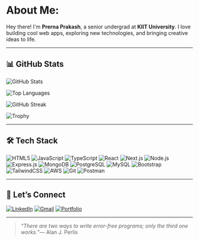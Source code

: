# About Me:

Hey there! I'm **Prerna Prakash**, a senior undergrad at **KIIT University**. I love building cool web apps, exploring new technologies, and bringing creative ideas to life.


---

## 📊 GitHub Stats

![GitHub Stats](https://github-readme-stats.vercel.app/api?username=prernaxa&show_icons=true&include_all_commits=true&count_private=true&theme=tokyonight)

![Top Languages](https://github-readme-stats.vercel.app/api/top-langs/?username=prernaxa&layout=compact&theme=tokyonight)

![GitHub Streak](https://streak-stats.demolab.com/?user=prernaxa&theme=tokyonight)

![Trophy](https://github-profile-trophy.vercel.app/?username=prernaxa&theme=radical&no-frame=false&no-bg=true&margin-w=4)


---

## 🛠️ Tech Stack

![HTML5](https://img.shields.io/badge/-HTML5-E34F26?style=flat&logo=html5&logoColor=white)
![JavaScript](https://img.shields.io/badge/-JavaScript-F7DF1E?style=flat&logo=javascript&logoColor=black)
![TypeScript](https://img.shields.io/badge/-TypeScript-3178C6?style=flat&logo=typescript&logoColor=white)
![React](https://img.shields.io/badge/-React-61DAFB?style=flat&logo=react&logoColor=black)
![Next.js](https://img.shields.io/badge/-Next.js-000000?style=flat&logo=next.js)
![Node.js](https://img.shields.io/badge/-Node.js-339933?style=flat&logo=node.js&logoColor=white)
![Express.js](https://img.shields.io/badge/-Express.js-000000?style=flat&logo=express&logoColor=white)
![MongoDB](https://img.shields.io/badge/-MongoDB-47A248?style=flat&logo=mongodb&logoColor=white)
![PostgreSQL](https://img.shields.io/badge/-PostgreSQL-336791?style=flat&logo=postgresql&logoColor=white)
![MySQL](https://img.shields.io/badge/-MySQL-4479A1?style=flat&logo=mysql&logoColor=white)
![Bootstrap](https://img.shields.io/badge/-Bootstrap-563D7C?style=flat&logo=bootstrap&logoColor=white)
![TailwindCSS](https://img.shields.io/badge/-TailwindCSS-38B2AC?style=flat&logo=tailwind-css&logoColor=white)
![AWS](https://img.shields.io/badge/-AWS-232F3E?style=flat&logo=amazon-aws)
![Git](https://img.shields.io/badge/-Git-F05032?style=flat&logo=git&logoColor=white)
![Postman](https://img.shields.io/badge/-Postman-FF6C37?style=flat&logo=postman&logoColor=white)

---

## 🤝 Let’s Connect

[![LinkedIn](https://img.shields.io/badge/LinkedIn-blue?style=flat&logo=linkedin&logoColor=white)](https://www.linkedin.com/in/prernaprakash28/)
[![Gmail](https://img.shields.io/badge/Gmail-D14836?style=flat&logo=gmail&logoColor=white)](mailto:prerna.ecjbi7@gmail.com)
[![Portfolio](https://img.shields.io/badge/Portfolio-121212?style=flat&logo=vercel&logoColor=white)](https://portfolio-prerna.vercel.app/)

---

> *“There are two ways to write error-free programs; only the third one works.”*— Alan J. Perlis

